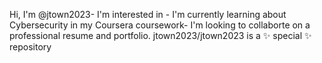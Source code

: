 Hi, I'm @jtown2023- 
I'm interested in - 
I'm currently learning about Cybersecurity in my Coursera coursework- 
I'm looking to collaborte on a professional resume and portfolio.
jtown2023/jtown2023 is a ✨ special ✨ repository 

